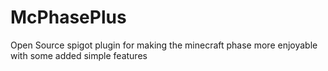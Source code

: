 # McPhasePlus
Open Source spigot plugin for making the minecraft phase more enjoyable with some added simple features
